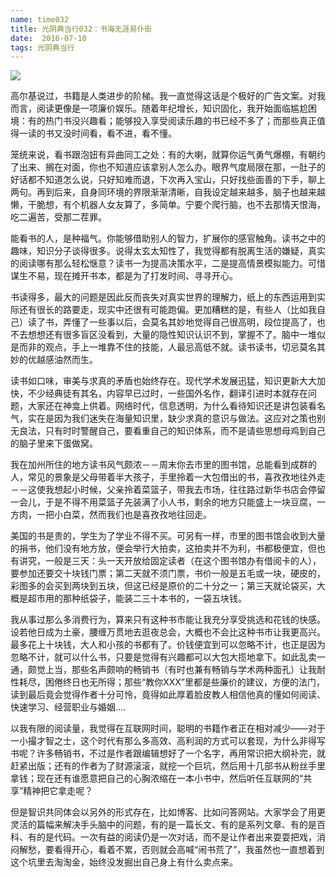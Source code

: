 ```yaml
---
name: time032
title: 光阴典当行032：书海无涯易仆街
date:  2016-07-10
tags: 光阴典当行
---
```

<!-- more -->
![](/cnblog/uploads/time032.jpg)

高尔基说过，书籍是人类进步的阶梯。我一直觉得这话是个极好的广告文案。对我而言，阅读更像是一项廉价娱乐。随着年纪增长，知识固化，我开始面临尴尬困境：有的热门书没兴趣看；能够投入享受阅读乐趣的书已经不多了；而那些真正值得一读的书又没时间看，看不进，看不懂。

笼统来说，看书跟泡妞有异曲同工之处：有的大喇，就算你运气勇气爆棚，有朝约了出来、搁在对面，你也不知道应该拿别人怎么办。眼界气度局限在那，一肚子的好话都不知道怎么说，只好知难而退，下次再入宝山，只好找些面善的下手，聊上两句。再到后来，自身同环境的界限渐渐清晰，自我设定越来越多，脑子也越来越懒，干脆想，有个机器人女友算了，多简单。宁要个爬行脑，也不去那情天恨海，吃二遍苦，受那二茬罪。

能看书的人，是种福气。你能够借助别人的智力，扩展你的感官触角。读书之中的趣味，知识分子谈得很多。说得太玄太知性了，我觉得都有脱离生活的嫌疑，真实的阅读哪有那么轻松惬意？读书一为提高决策水平，二是提高情景模拟能力。可惜谋生不易，现在摊开书本，都是为了打发时间、寻寻开心。

书读得多，最大的问题是因此反而丧失对真实世界的理解力，纸上的东西运用到实际还有很长的路要走，现实中还很有可能跑偏。更加糟糕的是，有些人（比如我自己）读了书，弄懂了一些事以后，会莫名其妙地觉得自己很高明，段位提高了，也不去想想还有很多盲区没看到，大量的隐性知识认识不到，掌握不了。脑中一堆似是而非的观点，手上一堆靠不住的技能，人最忌高低不就。读书读书，切忌莫名其妙的优越感油然而生。

读书如口味，审美与求真的矛盾也始终存在。现代学术发展迅猛，知识更新大大加快，不少经典徒有其名，内容早已过时，一些国外名作，翻译引进时本就存在问题，大家还在神龛上供着。网络时代，信息透明，为什么看待知识还是讲包装看名气，实在是因为我们迷失在海量知识里，缺少求真的意识与做法。这应对之策也别无良法，只有时时警醒自己，要看重自己的知识体系，而不是请些思想母鸡到自己的脑子里来下蛋做窝。

我在加州所住的地方读书风气颇浓－－周末你去市里的图书馆，总能看到成群的人，常见的景象是父母带着半大孩子，手里拎着一大包借出的书，喜孜孜地往外走－－这使我想起小时候，父亲拎着菜篮子，带我去市场，往往路过新华书店会停留一会儿，于是不得不用菜篮子先装满了小人书，剩余的地方只能盛上一块豆腐，一方肉，一把小白菜，然而我们也是喜孜孜地往回走。

美国的书是贵的，学生为了学业不得不买。可另有一样，市里的图书馆会收到大量的捐书，他们没有地方放，便会举行大拍卖，这拍卖并不为利，书都极便宜，但也有讲究，一般是三天：头一天开放给固定读者（在这个图书馆办有借阅卡的人），要参加还要交十块钱门票；第二天就不须门票，书价一般是五毛或一块，硬皮的，彩图多的会买到两块到五块，但这已经是原价的二十分之一；第三天就论袋买，大概是超市用的那种纸袋子，能装二三十本书的，一袋五块钱。

我从事过那么多消费行为，算来只有这种书市能让我充分享受挑选和花钱的快感。设若他日成为土豪，腰缠万贯地去逛夜总会，大概也不会比这种书市让我更高兴。最多花上十块钱，大人和小孩的书都有了。价钱便宜到可以忽略不计，也正是因为忽略不计，就可以什么书，只要是觉得有兴趣都可以大包大揽地拿下。如此乱卖一通，颇觉上当，那些名声颇响的畅销书（有时也兼有畅销与学术两种面孔）让我耐性耗尽，困倦终日也无所得；那些“教你XXX”里都是些廉价的建议，方便的法门，读到最后竟会觉得作者十分可怜，竟得如此厚着脸皮教人相信他真的懂如何阅读、快速学习、经营职业与婚姻….

以我有限的阅读量，我觉得在互联网时间，聪明的书籍作者正在相对减少——对于一小撮才智之士，这个时代有那么多高效、高利润的方式可以套现，为什么非得写书呢？许多畅销书，不过是作者跟编辑想好了一个名字，再用常识把大纲补完，就赶紧出版；还有的作者为了财源滚滚，就挖一个巨坑，然后用十几部书从粉丝手里拿钱；现在还有谁愿意把自己的心胸浓缩在一本小书中，然后听任互联网的“共享”精神把它拿走呢？

但是智识共同体会以另外的形式存在，比如博客、比如问答网站。大家学会了用更灵活的篇幅来解决手头脑中的问题，有的是一篇长文、有的是系列文章、有的是百科、有的是代码。一次有益的阅读仍是一次对话，而不是让作者出来耍耍把戏，消闷解愁，要看得开心，看着不累，否则就会高喊“闹书荒了”，我虽然也一直想着到这个坑里去淘淘金，始终没发掘出自己身上有什么卖点来。